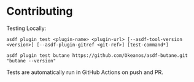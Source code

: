 # Contributing

Testing Locally:

```shell
asdf plugin test <plugin-name> <plugin-url> [--asdf-tool-version <version>] [--asdf-plugin-gitref <git-ref>] [test-command*]

asdf plugin test butane https://github.com/Okeanos/asdf-butane.git "butane --version"
```

Tests are automatically run in GitHub Actions on push and PR.
